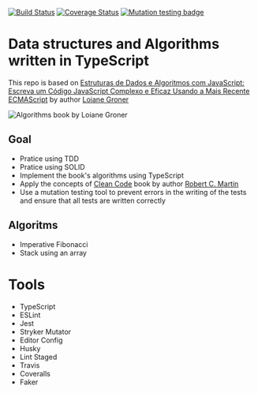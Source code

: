 [![Build Status](https://www.travis-ci.com/vinicius91carvalho/loiane-groner-estrutura-de-dados-e-algoritmos.svg?branch=master)](https://www.travis-ci.com/vinicius91carvalho/loiane-groner-estrutura-de-dados-e-algoritmos)
[![Coverage Status](https://coveralls.io/repos/github/vinicius91carvalho/loiane-groner-estrutura-de-dados-e-algoritmos/badge.svg?branch=master)](https://coveralls.io/github/vinicius91carvalho/loiane-groner-estrutura-de-dados-e-algoritmos?branch=master)
[![Mutation testing badge](https://img.shields.io/endpoint?style=flat&url=https%3A%2F%2Fbadge-api.stryker-mutator.io%2Fgithub.com%2Fvinicius91carvalho%2Floiane-groner-estrutura-de-dados-e-algoritmos%2Fmaster)](https://dashboard.stryker-mutator.io/reports/github.com/vinicius91carvalho/loiane-groner-estrutura-de-dados-e-algoritmos/master)
# Data structures and Algorithms written in TypeScript

This repo is based on [Estruturas de Dados e Algoritmos com JavaScript: Escreva um Código JavaScript Complexo e Eficaz Usando a Mais Recente ECMAScript](https://www.amazon.com.br/Estruturas-Dados-Algoritmos-Com-Javascript/dp/8575226932) by author [Loiane Groner](https://loiane.com)

![Algorithms book by Loiane Groner](https://images-na.ssl-images-amazon.com/images/I/41QGA9y1LZL._SX357_BO1,204,203,200_.jpg)

## Goal

* Pratice using TDD
* Pratice using SOLID
* Implement the book's algorithms using TypeScript
* Apply the concepts of [Clean Code](https://www.amazon.com/Clean-Code-Handbook-Software-Craftsmanship/dp/0132350882/ref=pd_sim_14_13?_encoding=UTF8&pd_rd_i=0132350882&pd_rd_r=c5fdf2b8-db24-11e8-8f8d-3f9a1c609712&pd_rd_w=NX6su&pd_rd_wg=Md4XU&pf_rd_i=desktop-dp-sims&pf_rd_m=ATVPDKIKX0DER&pf_rd_p=18bb0b78-4200-49b9-ac91-f141d61a1780&pf_rd_r=FW20HKV0BHRZNE9MEWZH&pf_rd_s=desktop-dp-sims&pf_rd_t=40701&psc=1&refRID=FW20HKV0BHRZNE9MEWZH) book by author [Robert C. Martin](https://blog.cleancoder.com)
* Use a mutation testing tool to prevent errors in the writing of the tests and ensure that all tests are written correctly

## Algoritms

* Imperative Fibonacci
* Stack using an array

# Tools

* TypeScript
* ESLint
* Jest
* Stryker Mutator
* Editor Config
* Husky
* Lint Staged
* Travis
* Coveralls
* Faker